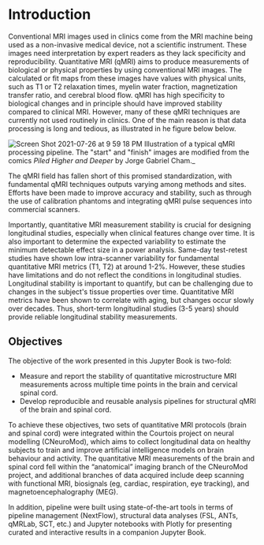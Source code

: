 # Introduction 

Conventional MRI images used in clinics come from the MRI machine being used as a non-invasive medical device, not a scientific instrument. These images need interpretation by expert readers as they lack specificity and reproducibility. Quantitative MRI (qMRI) aims to produce measurements of biological or physical properties by using conventional MRI images. The calculated or fit maps from these images have values with physical units, such as T1 or T2 relaxation times, myelin water fraction, magnetization transfer ratio, and cerebral blood flow. qMRI has high specificity to biological changes and in principle should have improved stability compared to clinical MRI. However, many of these qMRI techniques are currently not used routinely in clinics. One of the main reason is that data processing is long and tedious, as illustrated in he figure below below.

![Screen Shot 2021-07-26 at 9 59 18 PM](https://user-images.githubusercontent.com/2482071/127083234-6efd2c7a-352b-4ee0-81d9-9c278f4caf01.png)
Illustration of a typical qMRI processing pipeline. The "start" and "finish" images are modified from the comics _Piled Higher and Deeper_ by Jorge Gabriel Cham._ 

The qMRI field has fallen short of this promised standardization, with fundamental qMRI techniques outputs varying among methods and sites. Efforts have been made to improve accuracy and stability, such as through the use of calibration phantoms and integrating qMRI pulse sequences into commercial scanners.

Importantly, quantitative MRI measurement stability is crucial for designing longitudinal studies, especially when clinical features change over time. It is also important to determine the expected variability to estimate the minimum detectable effect size in a power analysis. Same-day test-retest studies have shown low intra-scanner variability for fundamental quantitative MRI metrics (T1, T2) at around 1-2%. However, these studies have limitations and do not reflect the conditions in longitudinal studies. Longitudinal stability is important to quantify, but can be challenging due to changes in the subject's tissue properties over time. Quantitative MRI metrics have been shown to correlate with aging, but changes occur slowly over decades. Thus, short-term longitudinal studies (3-5 years) should provide reliable longitudinal stability measurements.

## Objectives

The objective of the work presented in this Jupyter Book is two-fold:
- Measure and report the stability of quantitative microstructure MRI measurements across multiple time points in the brain and cervical spinal cord. 
- Develop reproducible and reusable analysis pipelines for structural qMRI of the brain and spinal cord.

To achieve these objectives, two sets of quantitative MRI protocols (brain and spinal cord) were integrated within the Courtois project on neural modelling (CNeuroMod), which aims to collect longitudinal data on healthy subjects to train and improve artificial intelligence models on brain behaviour and activity. The quantitative MRI measurements of the brain and spinal cord fell within the “anatomical” imaging branch of the CNeuroMod project, and additional branches of data acquired include deep scanning with functional MRI, biosignals (eg, cardiac, respiration, eye tracking), and magnetoencephalography (MEG).

In addition, pipeline were built using state-of-the-art tools in terms of pipeline management (NextFlow), structural data analyses (FSL, ANTs, qMRLab, SCT, etc.) and Jupyter notebooks with Plotly for presenting curated and interactive results in a companion Jupyter Book.

